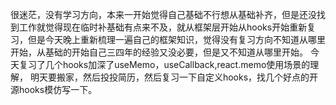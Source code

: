 
很迷茫，没有学习方向，本来一开始觉得自己基础不行想从基础补齐，但是还没找到工作就觉得现在临时补基础有点来不及，就从框架层开始从hooks开始重新复习，但是今天晚上重新梳理一遍自己的框架知识，觉得没有复习方向不知道从哪里开始，从基础的开始自己三四年的经验又没必要，但是又不知道从哪里开始。
今天复习了几个hooks加深了useMemo，useCallback,react.memo使用场景的理解，
明天要搬家，然后投投简历，然后复习一下自定义hooks，找几个好点的开源hooks模仿写一下。
